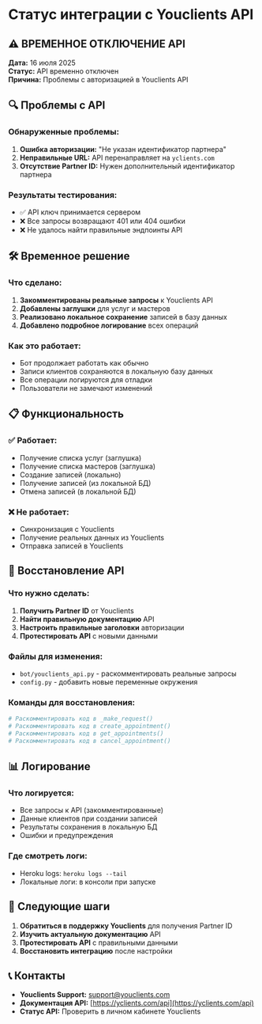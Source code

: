 # Статус интеграции с Youclients API

## ⚠️ ВРЕМЕННОЕ ОТКЛЮЧЕНИЕ API

**Дата:** 16 июля 2025  
**Статус:** API временно отключен  
**Причина:** Проблемы с авторизацией в Youclients API

## 🔍 Проблемы с API

### Обнаруженные проблемы:
1. **Ошибка авторизации:** "Не указан идентификатор партнера"
2. **Неправильные URL:** API перенаправляет на `yclients.com`
3. **Отсутствие Partner ID:** Нужен дополнительный идентификатор партнера

### Результаты тестирования:
- ✅ API ключ принимается сервером
- ❌ Все запросы возвращают 401 или 404 ошибки
- ❌ Не удалось найти правильные эндпоинты API

## 🛠️ Временное решение

### Что сделано:
1. **Закомментированы реальные запросы** к Youclients API
2. **Добавлены заглушки** для услуг и мастеров
3. **Реализовано локальное сохранение** записей в базу данных
4. **Добавлено подробное логирование** всех операций

### Как это работает:
- Бот продолжает работать как обычно
- Записи клиентов сохраняются в локальную базу данных
- Все операции логируются для отладки
- Пользователи не замечают изменений

## 📋 Функциональность

### ✅ Работает:
- Получение списка услуг (заглушка)
- Получение списка мастеров (заглушка)
- Создание записей (локально)
- Получение записей (из локальной БД)
- Отмена записей (в локальной БД)

### ❌ Не работает:
- Синхронизация с Youclients
- Получение реальных данных из Youclients
- Отправка записей в Youclients

## 🔧 Восстановление API

### Что нужно сделать:
1. **Получить Partner ID** от Youclients
2. **Найти правильную документацию** API
3. **Настроить правильные заголовки** авторизации
4. **Протестировать API** с новыми данными

### Файлы для изменения:
- `bot/youclients_api.py` - раскомментировать реальные запросы
- `config.py` - добавить новые переменные окружения

### Команды для восстановления:
```bash
# Раскомментировать код в _make_request()
# Раскомментировать код в create_appointment()
# Раскомментировать код в get_appointments()
# Раскомментировать код в cancel_appointment()
```

## 📊 Логирование

### Что логируется:
- Все запросы к API (закомментированные)
- Данные клиентов при создании записей
- Результаты сохранения в локальную БД
- Ошибки и предупреждения

### Где смотреть логи:
- Heroku logs: `heroku logs --tail`
- Локальные логи: в консоли при запуске

## 🎯 Следующие шаги

1. **Обратиться в поддержку Youclients** для получения Partner ID
2. **Изучить актуальную документацию** API
3. **Протестировать API** с правильными данными
4. **Восстановить интеграцию** после настройки

## 📞 Контакты

- **Youclients Support:** [support@youclients.com](mailto:support@youclients.com)
- **Документация API:** [https://yclients.com/api](https://yclients.com/api)
- **Статус API:** Проверить в личном кабинете Youclients 